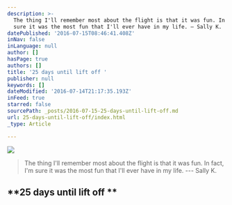 ```yaml
---
description: >-
  The thing I'll remember most about the flight is that it was fun. In fact, I'm
  sure it was the most fun that I'll ever have in my life. — Sally K.
datePublished: '2016-07-15T08:46:41.408Z'
inNav: false
inLanguage: null
author: []
hasPage: true
authors: []
title: '25 days until lift off '
publisher: null
keywords: []
dateModified: '2016-07-14T21:17:35.193Z'
inFeed: true
starred: false
sourcePath: _posts/2016-07-15-25-days-until-lift-off.md
url: 25-days-until-lift-off/index.html
_type: Article

---
```

![](https://the-grid-user-content.s3-us-west-2.amazonaws.com/9e8b5f78-2803-42f2-997d-b70a0130b8b1.jpg)

> The thing I'll remember most about the flight is that it was fun. In fact, I'm sure it was the most fun that I'll ever have in my life. --- Sally K.

## **25 days until lift off **